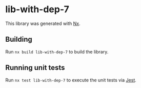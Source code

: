 # lib-with-dep-7

This library was generated with [Nx](https://nx.dev).

## Building

Run `nx build lib-with-dep-7` to build the library.

## Running unit tests

Run `nx test lib-with-dep-7` to execute the unit tests via [Jest](https://jestjs.io).
